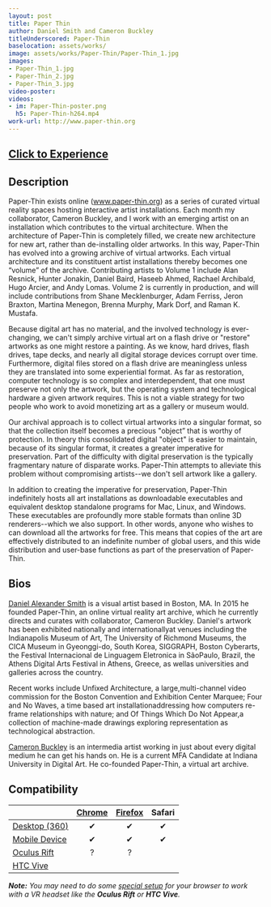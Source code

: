 ```yaml
---
layout: post
title: Paper Thin
author: Daniel Smith and Cameron Buckley
titleUnderscored: Paper-Thin
baselocation: assets/works/
image: assets/works/Paper-Thin/Paper-Thin_1.jpg
images:
- Paper-Thin_1.jpg
- Paper-Thin_2.jpg
- Paper-Thin_3.jpg
video-poster: 
videos: 
- im: Paper-Thin-poster.png
  h5: Paper-Thin-h264.mp4
work-url: http://www.paper-thin.org
---
```


<h2><a href="{{ page.work-url }}" target="_blank" class="button fit special icon fa-play"> Click to Experience</a></h2>

<div class="box" markdown="1">

## Description
Paper-Thin exists online (www.paper-thin.org) as a series of curated virtual reality spaces hosting interactive artist installations. Each month my collaborator, Cameron Buckley, and I work with an emerging artist on an installation which contributes to the virtual architecture. When the architecture of Paper-Thin is completely filled, we create new architecture for new art, rather than de-installing older artworks. In this way, Paper-Thin has evolved into a growing archive of virtual artworks. Each virtual architecture and its constituent artist installations thereby becomes one “volume” of the archive. Contributing artists to Volume 1 include Alan Resnick, Hunter Jonakin, Daniel Baird, Haseeb Ahmed, Rachael Archibald, Hugo Arcier, and Andy Lomas. Volume 2 is currently in production, and will include contributions from Shane Mecklenburger, Adam Ferriss, Jeron Braxton, Martina Menegon, Brenna Murphy, Mark Dorf, and Raman K. Mustafa. 

Because digital art has no material, and the involved technology is ever-changing, we can't simply archive virtual art on a flash drive or "restore" artworks as one might restore a painting. As we know, hard drives, flash drives, tape decks, and nearly all digital storage devices corrupt over time. Furthermore, digital files stored on a flash drive are meaningless unless they are translated into some experiential format. As far as restoration, computer technology is so complex and interdependent, that one must preserve not only the artwork, but the operating system and technological hardware a given artwork requires. This is not a viable strategy for two people who work to avoid monetizing art as a gallery or museum would. 

Our archival approach is to collect virtual artworks into a singular format, so that the collection itself becomes a precious "object” that is worthy of protection. In theory this consolidated digital "object" is easier to maintain, because of its singular format, it creates a greater imperative for preservation. Part of the difficulty with digital preservation is the typically fragmentary nature of disparate works. Paper-Thin attempts to alleviate this problem without compromising artists--we don't sell artwork like a gallery. 

In addition to creating the imperative for preservation, Paper-Thin indefinitely hosts all art installations as downloadable executables and equivalent desktop standalone programs for Mac, Linux, and Windows. These executables are profoundly more stable formats than online 3D renderers--which we also support. In other words, anyone who wishes to can download all the artworks for free. This means that copies of the art are effectively distributed to an indefinite number of global users, and this wide distribution and user-base functions as part of the preservation of Paper-Thin.     

## Bios	
[Daniel Alexander Smith](http://www.danielalexandersmith.com/) is a visual artist based in Boston, MA. In 2015 he founded Paper-Thin, an online virtual reality art archive, which he currently directs and curates with collaborator, Cameron Buckley. Daniel's artwork has been exhibited nationally and internationallyat venues including the Indianapolis Museum of Art, The University of Richmond Museums, the CICA Museum in Gyeonggi-do, South Korea, SIGGRAPH, Boston Cyberarts, the Festival Internacional de Linguagem Eletronica in SãoPaulo, Brazil, the Athens Digital Arts Festival in Athens, Greece, as wellas universities and galleries across the country.

Recent works include Unfixed Architecture, a large,multi-channel video commission for the Boston Convention and Exhibition Center Marquee; Four and No Waves, a time based art installationaddressing how computers re-frame relationships with nature; and Of Things Which Do Not Appear,a collection of machine-made drawings exploring representation as technological abstraction.

[Cameron Buckley](http://www.cameronbuckley.org/) is an intermedia artist working in just about every digital medium he can get his hands on. He is a current MFA Candidate at Indiana University in Digital Art. He co-founded Paper-Thin, a virtual art archive.

</div>

<div class="box" markdown="1">

## Compatibility

|                     |[Chrome][2]      |[Firefox][4]     |Safari  
|---------------------|:---------------:|:---------------:|:---------:
|[Desktop (360)][7]   |✔                |✔                |✔     
|[Mobile Device][8]   |✔                |✔                |✔    
|[Oculus Rift][9]     |?                |?                |      
|[HTC Vive][10]       |                 |                 |      

[1]:instructions.html#edge-ins
[2]:instructions.html#chrome-ins 
[3]:instructions.html#chromium-ins 
[4]:instructions.html#firefox-ins 
[5]:instructions.html#firefoxnightly-ins 
[6]:instructions.html#safari-ins 
[7]:instructions.html#desktop-ins
[8]:https://vr.google.com/cardboard/
[9]:https://www.oculus.com/rift/
[10]:https://www.vive.com/
[11]:https://vr.google.com/daydream/
[12]:instructions.html

***Note:** You may need to do some [special setup][12] for your browser to work with a VR headset like the **Oculus Rift** or **HTC Vive**.*

</div>